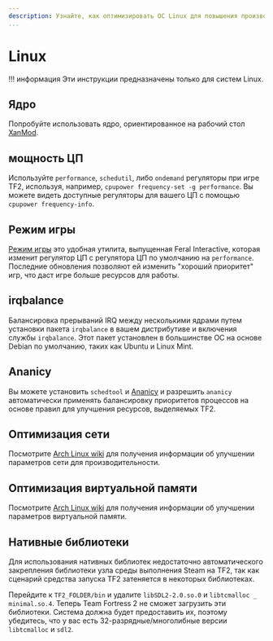 ```yaml
---
description: Узнайте, как оптимизировать ОС Linux для повышения производительности.
...
```


# Linux

!!! информация
    Эти инструкции предназначены только для систем Linux.

## Ядро

Попробуйте использовать ядро, ориентированное на рабочий стол [XanMod](https://xanmod.org).

## мощность ЦП

Используйте `performance`, `schedutil`, либо `ondemand` регуляторы при игре TF2, используя, например, `cpupower frequency-set -g performance`. Вы можете видеть доступные регуляторы для вашего ЦП с помощью `cpupower frequency-info`.

## Режим игры

[Режим игры](https://github.com/FeralInteractive/gamemode) это удобная утилита, выпущенная Feral Interactive, которая изменит регулятор ЦП с регулятора ЦП по умолчанию на `performance`. Последние обновления позволяют ей изменить "хороший приоритет" игр, что даст игре больше ресурсов для работы.

## irqbalance

Балансировка прерываний IRQ между несколькими ядрами путем установки пакета `irqbalance` в вашем дистрибутиве и включения службы `irqbalance`. Этот пакет установлен в большинстве ОС на основе Debian по умолчанию, таких как Ubuntu и Linux Mint.

## Ananicy

Вы можете установить `schedtool` и [Ananicy](https://github.com/Nefelim4ag/Ananicy) и разрешить `ananicy` автоматически применять балансировку приоритетов процессов на основе правил для улучшения ресурсов, выделяемых TF2.

## Оптимизация сети

Посмотрите [Arch Linux wiki](https://wiki.archlinux.org/index.php/Sysctl#Improving_performance) для получения информации об улучшении параметров сети для производительности.

## Оптимизация виртуальной памяти

Посмотрите [Arch Linux wiki](https://wiki.archlinux.org/index.php/Sysctl#Virtual_memory) для получения информации об улучшении параметров виртуальной памяти.

## Нативные библиотеки

Для использования нативных библиотек недостаточно автоматического закрепления библиотеки узла среды выполнения Steam
на TF2, так как сценарий средства запуска TF2 затеняется в некоторых библиотеках.

Перейдите к `TF2_FOLDER/bin` и удалите `libSDL2-2.0.so.0` и `libtcmalloc _ minimal.so.4`.
Теперь Team Fortress 2 не сможет загрузить эти библиотеки. Система должна будет
предоставить их, поэтому убедитесь, что у вас есть 32-разрядные/многолибные версии `libtcmalloc` и `sdl2`.
